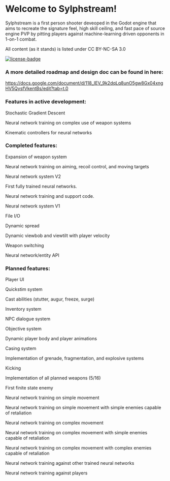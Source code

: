 # Welcome to Sylphstream!

Sylphstream is a first person shooter deveoped in the Godot engine that aims to recreate the signature feel, high skill ceiling, and fast pace of source engine PVP by
pitting players against machine-learning driven opponents in 1-on-1 combat.

All content (as it stands) is listed under CC BY-NC-SA 3.0

[![license-badge](https://shields.io/badge/license-CC--BY--NC--SA-lightgrey?style=for-the-badge)](https://creativecommons.org/licenses/by-nc-sa/3.0/)

### A more detailed roadmap and design doc can be found in here:

https://docs.google.com/document/d/118_IEV_9k2dqLq8unO5gw8Gx04xngHV5QysfVkentBs/edit?tab=t.0

### Features in active development:

Stochastic Gradient Descent

Neural network training on complex use of weapon systems

Kinematic controllers for neural networks

### Completed features:

Expansion of weapon system

Neural network training on aiming, recoil control, and moving targets

Neural network system V2

First fully trained neural networks.

Neural network training and support code.

Neural network system V1

File I/O

Dynamic spread

Dynamic viewbob and viewtilt with player velocity

Weapon switching

Neural network/entity API

### Planned features:

Player UI

Quickstim system

Cast abilities (stutter, augur, freeze, surge)

Inventory system

NPC dialogue system

Objective system

Dynamic player body and player animations

Casing system

Implementation of grenade, fragmentation, and explosive systems

Kicking

Implementation of all planned weapons (5/16)

First finite state enemy

Neural network training on simple movement

Neural network training on simple movement with simple enemies capable of retaliation

Neural network training on complex movement

Neural network training on complex movement with simple enemies capable of retaliation

Neural network training on complex movement with complex enemies capable of retaliation

Neural network training against other trained neural networks

Neural network training against players
